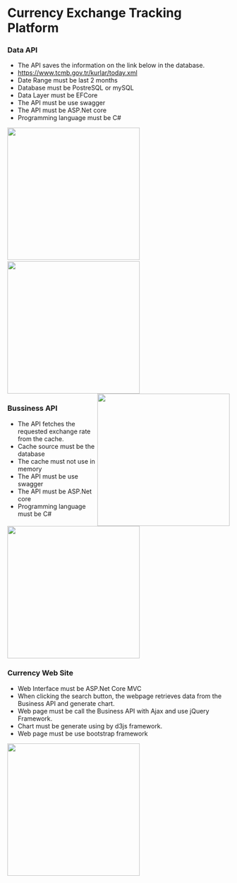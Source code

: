 # Currency Exchange Tracking Platform

### Data API

- The API saves the information on the link below in the database.
- https://www.tcmb.gov.tr/kurlar/today.xml
- Date Range must be last 2 months
- Database must be PostreSQL or mySQL
- Data Layer must be EFCore
- The API must be use swagger
- The API must be ASP.Net core
- Programming language must be C#
<div>
<image src="https://github.com/ilkersatur/Currency-Exchange-Tracking-Platform/blob/main/image/Create%20Database.gif?raw=true" width="300px"/>
&nbsp &nbsp &nbsp &nbsp &nbsp 
<image src="https://github.com/ilkersatur/Currency-Exchange-Tracking-Platform/blob/main/image/Get%20Daily%20Currency%20Data.gif?raw=true" width="300px"/>

<image src="https://github.com/ilkersatur/Currency-Exchange-Tracking-Platform/blob/main/image/Get%20Last%202%20Months%20Data.gif?raw=true" width="300px" align="right"/>
</div>

### Bussiness API

- The API fetches the requested exchange rate from the cache.
- Cache source must be the database
- The cache must not use in memory
- The API must be use swagger
- The API must be ASP.Net core
- Programming language must be C#


<image src="https://github.com/ilkersatur/Currency-Exchange-Tracking-Platform/blob/main/image/fetches%20the%20requested%20exchange%20rate%20from%20the%20cache.gif?raw=true" width="300px" align="center"/>

### Currency Web Site
- Web Interface must be ASP.Net Core MVC
- When clicking the search button, the webpage retrieves data from the Business API and
generate chart.
- Web page must be call the Business API with Ajax and use jQuery Framework.
- Chart must be generate using by d3js framework.
- Web page must be use bootstrap framework

<image src="https://github.com/ilkersatur/Currency-Exchange-Tracking-Platform/blob/main/image/Ads%C4%B1z%20tasar%C4%B1m.gif?raw=true" width="300px"/>

